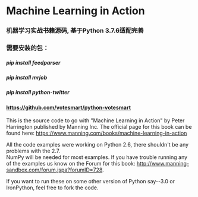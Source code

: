 Machine Learning in Action 
==========================

### 机器学习实战书籍源码, 基于Python 3.7.6适配完善

### 需要安装的包：
##### pip install feedparser
##### pip install mrjob
##### pip install python-twitter

#### https://github.com/votesmart/python-votesmart

This is the source code to go with "Machine Learning in Action" 
by Peter Harrington published by Manning Inc.
The official page for this book can be found here: 
https://www.manning.com/books/machine-learning-in-action

All the code examples were working on Python 2.6, there shouldn't be any problems with the 2.7.  
NumPy will be needed for most examples.  If you have trouble running any of the examples us know 
on the Forum for this book: http://www.manning-sandbox.com/forum.jspa?forumID=728.  

If you want to run these on some other version of Python say--3.0 or IronPython, 
feel free to fork the code.